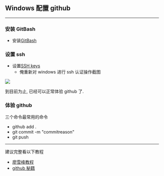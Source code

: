## Windows 配置 github
---

### 安装 GitBash

- 安装[GitBash](https://git-scm.com/download/win)

### 设置 ssh

- 设置[SSH keys](https://help.github.com/articles/generating-ssh-keys/#platform-windows)
	+ 俺重新对 windows 进行 ssh 认证操作截图
	
![](http://img-storage.qiniudn.com/15-10-17/44383404.jpg)

到目前为止, 已经可以正常体验 github 了.

### 体验 github

三个命令最常用的命令

- github add .
- git commit -m "commitreason"
- git push

---

建议完整看以下教程

- [廖雪峰教程](http://www.liaoxuefeng.com/wiki/0013739516305929606dd18361248578c67b8067c8c017b000)
- [github 秘籍](file:///Users/tao/Library/Application%20Support/Firefox/Profiles/w06v8nw4.default/ScrapBook/data/20150713162949/index.html)